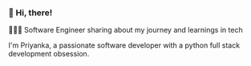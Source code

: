 
### 👋 Hi, there!

👩🏻‍💻 Software Engineer sharing about my journey and learnings in tech

I'm Priyanka, a passionate software developer with a python full stack development obsession.
    
